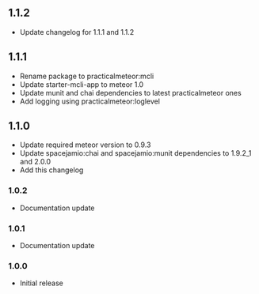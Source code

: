 ## 1.1.2

* Update changelog for 1.1.1 and 1.1.2

## 1.1.1

* Rename package to practicalmeteor:mcli
* Update starter-mcli-app to meteor 1.0
* Update munit and chai dependencies to latest practicalmeteor ones
* Add logging using practicalmeteor:loglevel

## 1.1.0

* Update required meteor version to 0.9.3
* Update spacejamio:chai and spacejamio:munit dependencies to 1.9.2_1 and 2.0.0
* Add this changelog

### 1.0.2

* Documentation update

### 1.0.1

* Documentation update

### 1.0.0

* Initial release
